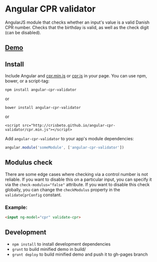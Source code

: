 # Angular CPR validator

AngularJS module that checks whether an input's value is a valid Danish CPR number.
Checks that the birthday is valid, as well as the check digit (can be disabled).

## [Demo](http://crisbeto.github.io/angular-cpr-validator/)

## Install

Include Angular and [cpr.min.js](https://raw.githubusercontent.com/crisbeto/angular-cpr-validator/master/cpr.min.js) or [cpr.js](https://raw.githubusercontent.com/crisbeto/angular-cpr-validator/master/cpr.js) in your page. You can use npm, bower, or a script-tag:

`npm install angular-cpr-validator`

or

`bower install angular-cpr-validator`

or

`<script src="http://crisbeto.github.io/angular-cpr-validator/cpr.min.js"></script>`


Add `angular-cpr-validator` to your app's module dependencies:

```javascript
angular.module('someModule', ['angular-cpr-validator'])
```

## Modulus check
There are some edge cases where checking via a control number is not reliable.
If you want to disable this on a particular input, you can specify it via the `check-modulus="false"` attribute.
If you want to disable this check globally, you can change the `checkModulus` property in the `validateCprConfig` constant.

### Example:

```html
<input ng-model="cpr" validate-cpr>
```

## Development

*  `npm install` to install development dependencies
*  `grunt` to build minified demo in build/
*  `grunt deploy` to build minified demo and push it to gh-pages branch
